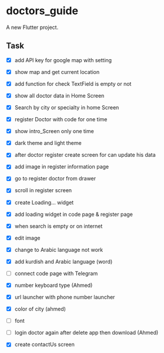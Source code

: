 # doctors_guide

A new Flutter project.

## Task

- [X] add API key for google map with setting
- [X] show map and get current location 
- [x] add function for check TextField is empty or not
- [X] show all doctor data in Home Screen 
- [X] Search by city or specialty in home Screen
- [x] register Doctor with code for one time
- [x] show intro_Screen only one time
- [x] dark theme and light theme
- [x] after doctor register create screen for can update his data
- [x] add image in register information page
- [X] go to register doctor from drawer 
- [x] scroll in register screen
- [x] create Loading... widget
- [x] add loading widget in code page & register page
- [X] when search is empty or on internet 
- [X] edit image
- [x] change to Arabic language not work
- [X] add kurdish and Arabic language (word) 
- [ ] connect code page with Telegram 
- [X] number keyboard type (Ahmed)
- [x] url launcher with phone number launcher
- [x] color of city (ahmed)
- [ ] font 
- [ ] login doctor again after delete app then download  (Ahmed)
- [x] create contactUs screen 





